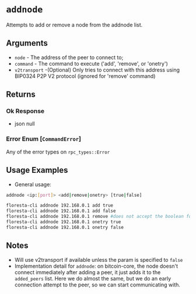 # `addnode`

Attempts to add or remove a node from the addnode list.

## Arguments
* `node` - The address of the peer to connect to;
* `command` - The command to execute ('add', 'remove', or 'onetry')
* `v2transport` -(Optional) Only tries to connect with this address using BIP0324 P2P V2 protocol (ignored for 'remove' command)

## Returns

### Ok Response
- json null

### Error Enum [`CommandError`]
Any of the error types on `rpc_types::Error`

## Usage Examples

* General usage:
```bash
addnode <ip:[port]> <add|remove|onetry> [true|false]
```

```bash
floresta-cli addnode 192.168.0.1 add true
floresta-cli addnode 192.168.0.1 add false
floresta-cli addnode 192.168.0.1 remove #does not accept the boolean for v2transport
floresta-cli addnode 192.168.0.1 onetry true
floresta-cli addnode 192.168.0.1 onetry false
```

## Notes
- Will use v2transport if available unless the param is specified to `false`
- Implementation detail for `addnode`: on bitcoin-core, the node doesn't connect immediately after adding a peer, it just adds it to the `added_peers` list. Here we do almost the same, but we do an early connection attempt to the peer, so we can start communicating with.
